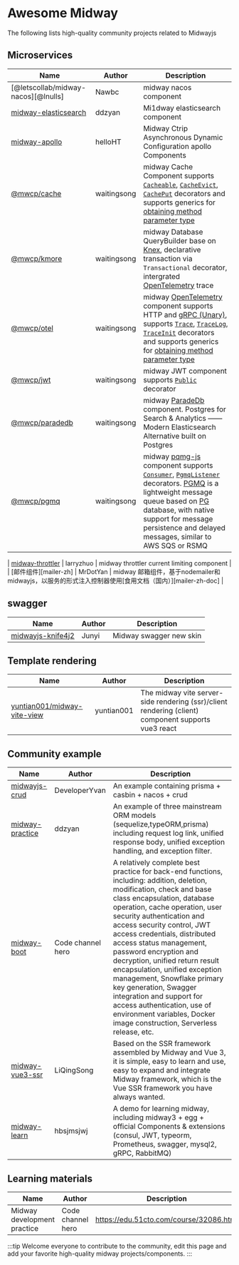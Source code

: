 # Awesome Midway

The following lists high-quality community projects related to Midwayjs

## Microservices

| Name                                         | Author      | Description                                                                                                                                                                                                                                                       |
| -------------------------------------------- | ----------- | ----------------------------------------------------------------------------------------------------------------------------------------------------------------------------------------------------------------------------------------------------------------- |
| [@letscollab/midway-nacos][@lnulls]          | Nawbc       | midway nacos component                                                                                                                                                                                                                                            |
| [midway-elasticsearch][midway-elasticsearch] | ddzyan      | Mi1dway elasticsearch component                                                                                                                                                                                                                                   |
| [midway-apollo][midway-apollo]               | helloHT     | Midway Ctrip Asynchronous Dynamic Configuration apollo Components                                                                                                                                                                                                 |
| [@mwcp/cache][@mwcp/cache]                   | waitingsong | midway Cache Component supports [`Cacheable`][Cacheable], [`CacheEvict`][CacheEvict], [`CachePut`][CachePut] decorators and supports generics for [obtaining method parameter type][cache-generics]                                                               |
| [@mwcp/kmore][@mwcp/kmore]                   | waitingsong | midway Database QueryBuilder base on [Knex], declarative transaction via `Transactional` decorator, intergrated [OpenTelemetry] trace                                                                                                                             |
| [@mwcp/otel][@mwcp/otel]                     | waitingsong | midway [OpenTelemetry] component supports HTTP and [gRPC (Unary)], supports [`Trace`][Trace], [`TraceLog`][TraceLog], [`TraceInit`][TraceInit] decorators and supports generics for [obtaining method parameter type][otel-generics]                              |
| [@mwcp/jwt][@mwcp/jwt]                       | waitingsong | midway JWT component supports [`Public`][jwt-public] decorator                                                                                                                                                                                                    |
| [@mwcp/paradedb][@mwcp/paradedb]             | waitingsong | midway [ParadeDb] component. Postgres for Search & Analytics —— Modern Elasticsearch Alternative built on Postgres                                                                                                                                                |
| [@mwcp/pgmq][@mwcp/pgmq]                     | waitingsong | midway [pqmg-js] component supports [`Consumer`][Consumer], [`PgmqListener`][PgmqListener] decorators. [PGMQ] is a lightweight message queue based on [PG] database, with native support for message persistence and delayed messages, similar to AWS SQS or RSMQ |

| [midway-throttler][midway-throttler]         | larryzhuo   | midway throttler current limiting component                                                                                                                                                         |
| [邮件组件][mailer-zh]                        | MrDotYan    | midway 邮箱组件，基于nodemailer和midwayjs，以服务的形式注入控制器使用[食用文档（国内）][mailer-zh-doc]                                                                                              |
## swagger

| Name                                   | Author | Description             |
| -------------------------------------- | ------ | ----------------------- |
| [midwayjs-knife4j2][midwayjs-knife4j2] | Junyi  | Midway swagger new skin |

## Template rendering

| Name                                                       | Author     | Description                                                                                         |
| ---------------------------------------------------------- | ---------- | --------------------------------------------------------------------------------------------------- |
| [yuntian001/midway-vite-view][yuntian001/midway-vite-view] | yuntian001 | The midway vite server-side rendering (ssr)/client rendering (client) component supports vue3 react |

## Community example

| Name                               | Author            | Description                                                                                                                                                                                                                                                                                                                                                                                                                                                                                                                                                                                     |
| ---------------------------------- | ----------------- | ----------------------------------------------------------------------------------------------------------------------------------------------------------------------------------------------------------------------------------------------------------------------------------------------------------------------------------------------------------------------------------------------------------------------------------------------------------------------------------------------------------------------------------------------------------------------------------------------- |
| [midwayjs-crud][midwayjs-crud]     | DeveloperYvan     | An example containing prisma + casbin + nacos + crud                                                                                                                                                                                                                                                                                                                                                                                                                                                                                                                                            |
| [midway-practice][midway-practice] | ddzyan            | An example of three mainstream ORM models (sequelize,typeORM,prisma) including request log link, unified response body, unified exception handling, and exception filter.                                                                                                                                                                                                                                                                                                                                                                                                                       |
| [midway-boot][midway-boot]         | Code channel hero | A relatively complete best practice for back-end functions, including: addition, deletion, modification, check and base class encapsulation, database operation, cache operation, user security authentication and access security control, JWT access credentials, distributed access status management, password encryption and decryption, unified return result encapsulation, unified exception management, Snowflake primary key generation, Swagger integration and support for access authentication, use of environment variables, Docker image construction, Serverless release, etc. |
| [midway-vue3-ssr][midway-vue3-ssr] | LiQingSong        | Based on the SSR framework assembled by Midway and Vue 3, it is simple, easy to learn and use, easy to expand and integrate Midway framework, which is the Vue SSR framework you have always wanted.                                                                                                                                                                                                                                                                                                                                                                                            |
| [midway-learn][midway-learn]       | hbsjmsjwj         | A demo for learning midway, including midway3 + egg + official Components & extensions (consul, JWT, typeorm, Prometheus, swagger, mysql2, gRPC, RabbitMQ)                                                                                                                                                                                                                                                                                                                                                                                                                                      |

## Learning materials

| Name                        | Author            | Description                             |
| --------------------------- | ----------------- | --------------------------------------- |
| Midway development practice | Code channel hero | https://edu.51cto.com/course/32086.html |


:::tip
Welcome everyone to contribute to the community, edit this page and add your favorite high-quality midway projects/components.
:::


[midway-elasticsearch]: https://github.com/ddzyan/midway-elasticsearch
[midway-apollo]: https://github.com/helloHT/midway-apollo
[@letscollab/midway-nacos]: https://github.com/deskbtm-letscollab/midway-nacos
[@mwcp/kmore]: https://github.com/waitingsong/kmore

[@mwcp/cache]: https://github.com/waitingsong/midway-components/tree/main/packages/cache
[Cacheable]: https://github.com/waitingsong/midway-components/blob/main/packages/cache/README.md#cacheable-decorator
[CacheEvict]: https://github.com/waitingsong/midway-components/blob/main/packages/cache/README.md#cacheevict-decorator
[CachePut]: https://github.com/waitingsong/midway-components/blob/main/packages/cache/README.md#cacheput-decorator

[@mwcp/otel]: https://github.com/waitingsong/midway-components/tree/main/packages/otel
[Trace]: https://github.com/waitingsong/midway-components/tree/main/packages/otel#trace-decorator
[TraceLog]: https://github.com/waitingsong/midway-components/tree/main/packages/otel#tracelog-decorator
[TraceInit]: https://github.com/waitingsong/midway-components/tree/main/packages/otel#traceinit-decorator
[otel-generics]: https://github.com/waitingsong/midway-components/tree/main/packages/otel#auto-parameter-type-of-keygenerator-from-generics
[otel-generics-cn]: https://github.com/waitingsong/midway-components/blob/main/packages/otel/README.zh-CN.md#%E4%BB%8E%E6%B3%9B%E5%9E%8B%E5%8F%82%E6%95%B0%E8%87%AA%E5%8A%A8%E8%8E%B7%E5%8F%96%E6%96%B9%E6%B3%95%E8%B0%83%E7%94%A8%E5%8F%82%E6%95%B0%E7%B1%BB%E5%9E%8B
[cache-generics]: https://github.com/waitingsong/midway-components/tree/main/packages/cache#auto-parameter-type-of-keygenerator-from-generics
[cache-generics-cn]: https://github.com/waitingsong/midway-components/blob/main/packages/cache/README.zh-CN.md#%E4%BB%8E%E6%B3%9B%E5%9E%8B%E5%8F%82%E6%95%B0%E8%87%AA%E5%8A%A8%E8%8E%B7%E5%8F%96%E6%96%B9%E6%B3%95%E8%B0%83%E7%94%A8%E5%8F%82%E6%95%B0%E7%B1%BB%E5%9E%8B

[@mwcp/jwt]: https://github.com/waitingsong/midway-components/tree/main/packages/jwt
[jwt-public]: https://github.com/waitingsong/midway-components/blob/main/packages/jwt/README.md#public-decorator

[@mwcp/paradedb]: https://github.com/waitingsong/paradedb/tree/main/packages/mwcp-paradedb
[ParadeDB]: https://www.paradedb.com/

[@mwcp/pgmq]: https://github.com/waitingsong/pgmq-js/tree/main/packages/mwcp-pgmq-js
[PGMQ]: https://tembo-io.github.io/pgmq/
[PG]: https://pigsty.cc/blog/pg/pg-eat-db-world/
[pqmg-js]: https://github.com/waitingsong/pgmq-js/tree/main/packages/pgmq-js
[Consumer]: https://github.com/waitingsong/pgmq-js/tree/main/packages/mwcp-pgmq-js#consumer-decorator
[PgmqListener]: https://github.com/waitingsong/pgmq-js/tree/main/packages/mwcp-pgmq-js#consumer-decorator

[midwayjs-knife4j2]: https://github.com/fangbao-0418/midway/tree/master/packages/swagger
[yuntian001/midway-vite-view]: https://github.com/yuntian001/midway-vite-view

[midwayjs-crud]: https://github.com/developeryvan/midwayjs-crud
[midway-practice]: https://github.com/ddzyan/midway-practice
[midway-boot]: https://github.com/bestaone/midway-boot
[midway-vue3-ssr]: https://github.com/lqsong/midway-vue3-ssr
[midway-learn]: https://github.com/hbsjmsjwj/midway-learn.git
[midway-throttler]: https://github.com/larryzhuo/midway-throttler

[Knex]: https://knexjs.org/
[OpenTelemetry]: https://github.com/open-telemetry

[gRPC (Unary)]: https://github.com/midwayjs/midway/tree/main/packages/grpc
